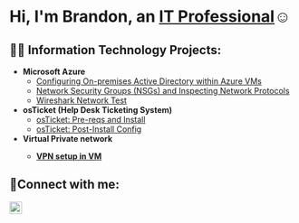 <h1>Hi, I'm Brandon, an <a href="https://www.linkedin.com/in/brandon-escalera-28a51233b/">IT Professional</a>☺</h1>

<h2>👨‍💻 Information Technology Projects:</h2>



- <b>Microsoft Azure</b>
  - [Configuring On-premises Active Directory within Azure VMs](https://github.com/BrandonIEscalera/ConfigureAzure)
  - [Network Security Groups (NSGs) and Inspecting Network Protocols](https://github.com/BrandonIEscalera/Azure-Network-Protocols/tree/main)
  - [Wireshark Network Test](https://github.com/BrandonIEscalera/Azure-Wireshark-Test)
- <b>osTicket (Help Desk Ticketing System)</b>
  - [osTicket: Pre-reqs and Install](https://github.com/BrandonIEscalera/osTicket---Prerequisites-and-Installation)
  - [osTicket: Post-Install Config](https://github.com/joshmadakorcc/ticket-lifecycle)
- <b>Virtual Private network
  - [VPN setup in VM](https://github.com/BrandonIEscalera/VPN)
<h2>🤳Connect with me:</h2>

[<img align="left" alt="Josh | LinkedIn" width="22px" src="https://cdn.jsdelivr.net/npm/simple-icons@v3/icons/linkedin.svg" />][linkedin]

[linkedin]: [https://linkedin.com/in/Josh](https://www.linkedin.com/in/brandon-escalera-28a51233b/)
